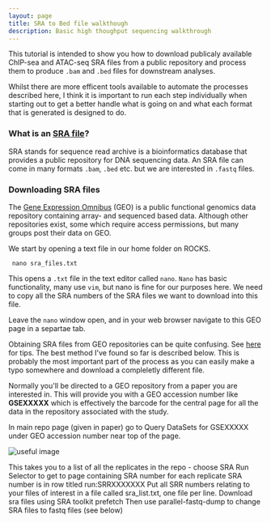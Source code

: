 ```yaml
---
layout: page
title: SRA to Bed file walkthough
description: Basic high thoughput sequencing walkthrough
---
```


This tutorial is intended to show you how to download publicaly available ChIP-sea and ATAC-seq SRA files 
from a public repository and process them to produce `.bam` and `.bed` files for downstream analyses. 

Whilst there are more efficent tools available to automate the processes described here, I think it is 
important to run each step individually when starting out to get a better handle what is going on and 
what each format that is generated is designed to do.  

### What is an [SRA file](https://en.wikipedia.org/wiki/Sequence_Read_Archive)?

SRA stands for sequence read archive is a bioinformatics database that provides a public repository 
for DNA sequencing data. An SRA file can come in many formats `.bam`, `.bed` etc. but we are interested 
in `.fastq` files.

### Downloading SRA files

The [Gene Expression Omnibus](https://www.ncbi.nlm.nih.gov/geo/) (GEO) is a public functional genomics data 
repository containing array- and sequenced based data. Although other repositories exist, some which require 
access permissions, but many groups post their data on GEO. 

We start by opening a text file in our home folder on ROCKS.

     nano sra_files.txt

This opens a `.txt` file in the text editor called `nano`. `Nano` has basic functionality, many use `vim`, 
but nano is fine for our purposes here. We need to copy all the SRA numbers of the SRA files we want to 
download into this file. 

Leave the `nano` window open, and in your web browser navigate to this GEO page in a separtae tab. 

Obtaining SRA files from GEO repositories can be quite confusing. See [here](https://www.biostars.org/p/111040/) 
for tips. The best method I've found so far is described below. This is probably the most important part of the 
process as you can easily make a typo somewhere and download a compleletly different file. 

Normally you'll be directed to a GEO repository from a paper you are interested in. This will provide you with 
a GEO accession number like **GSEXXXXX** which is effectively the barcode for the central page for all the data
in the repository associated with the study.

In main repo page (given in paper) go to Query DataSets for GSEXXXXX under GEO accession number near top of the page.

![useful image](https://github.com/Dazcam/SRA-to-Peak/blob/gh-pages/assets/geo_screenshot1.png)

This takes you to a list of all the replicates in the repo - choose SRA Run Selector to get to page containing SRA number for each replicate
SRA number is in row titled run:SRRXXXXXXX
Put all SRR numbers relating to your files of interest in a file called sra_list.txt, one file per line.
Download sra files using SRA toolkit prefetch
Then use parallel-fastq-dump to change SRA files to fastq files (see below)
